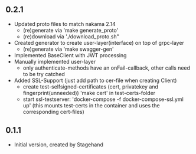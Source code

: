 ## 0.2.1
- Updated proto files to match nakama 2.14
  - (re)generate via 'make generate_proto'
  - (re)download via './download_proto.sh"
- Created generator to create user-layer(interface) on top of grpc-layer
  - (re)generate via 'make swagger-gen'
- Implemented BaseClient with JWT processing
- Manually implemented user-layer
  - only authenticate-methods have an onFail-callback, other calls need to be try catched
- Added SSL-Support (just add path to cer-file when creating Client)
  - create test-selfsigned-certificates (cert, privatekey and fingerprint(unneeded)) 'make cert' in test-certs-folder
  - start ssl-testserver: 'docker-compose -f docker-compose-ssl.yml up' (this mounts test-certs in the container and uses the corresponding cert-files)



## 0.1.1
- Initial version, created by Stagehand
